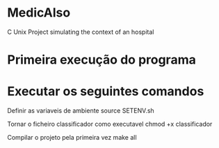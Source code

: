 # MedicAlso
C Unix Project simulating the context of an hospital

# Primeira execução do programa
# Executar os seguintes comandos
Definir as variaveis de ambiente
source SETENV.sh

Tornar o ficheiro classificador como executavel
chmod +x classificador

Compilar o projeto pela primeira vez
make all
